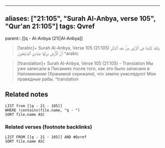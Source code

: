 
---
aliases: ["21:105", "Surah Al-Anbya, verse 105", "Qur'an 21:105"]
tags: Qvref
---

parent:: [[q - Al-Anbya (21)|Al-Anbya]]

> [!arabic]+ Surah Al-Anbya, Verse 105 (21:105)
> <span class="quran-arabic">وَلَقَدْ كَتَبْنَا فِى ٱلزَّبُورِ مِنۢ بَعْدِ ٱلذِّكْرِ أَنَّ ٱلْأَرْضَ يَرِثُهَا عِبَادِىَ ٱلصَّـٰلِحُونَ</span>
^arabic

> [!translation]+ Surah Al-Anbya, Verse 105 (21:105) - Translation
> Мы уже записали в Писаниях после того, как это было записано в Напоминании (Хранимой скрижали), что землю унаследуют Мои праведные рабы.
^translation



## Related notes
```dataview
LIST from [[q - 21 - 105]]
WHERE !contains(file.name, "q - ")
SORT file.name ASC
```

### Related verses (footnote backlinks)
```dataview
LIST FROM [[q - 21 - 105]] AND #Qvref
SORT file.name ASC
```

